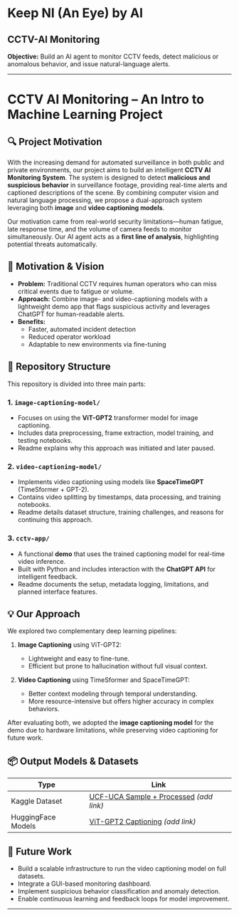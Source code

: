 # Keep NI (An Eye) by AI
## CCTV-AI Monitoring

**Objective:** Build an AI agent to monitor CCTV feeds, detect malicious or anomalous behavior, and issue natural-language alerts.

---
# CCTV AI Monitoring – An Intro to Machine Learning Project

## 🔍 Project Motivation

With the increasing demand for automated surveillance in both public and private environments, our project aims to build an intelligent **CCTV AI Monitoring System**. The system is designed to detect **malicious and suspicious behavior** in surveillance footage, providing real-time alerts and captioned descriptions of the scene. By combining computer vision and natural language processing, we propose a dual-approach system leveraging both **image** and **video captioning models**.

Our motivation came from real-world security limitations—human fatigue, late response time, and the volume of camera feeds to monitor simultaneously. Our AI agent acts as a **first line of analysis**, highlighting potential threats automatically.

## 🚀 Motivation & Vision
- **Problem:** Traditional CCTV requires human operators who can miss critical events due to fatigue or volume.  
- **Approach:** Combine image- and video-captioning models with a lightweight demo app that flags suspicious activity and leverages ChatGPT for human-readable alerts.  
- **Benefits:**  
  - Faster, automated incident detection  
  - Reduced operator workload  
  - Adaptable to new environments via fine-tuning  

## 📁 Repository Structure

This repository is divided into three main parts:

### 1. `image-captioning-model/`
- Focuses on using the **ViT-GPT2** transformer model for image captioning.
- Includes data preprocessing, frame extraction, model training, and testing notebooks.
- Readme explains why this approach was initiated and later paused.

### 2. `video-captioning-model/`
- Implements video captioning using models like **SpaceTimeGPT** (TimeSformer + GPT-2).
- Contains video splitting by timestamps, data processing, and training notebooks.
- Readme details dataset structure, training challenges, and reasons for continuing this approach.

### 3. `cctv-app/`
- A functional **demo** that uses the trained captioning model for real-time video inference.
- Built with Python and includes interaction with the **ChatGPT API** for intelligent feedback.
- Readme documents the setup, metadata logging, limitations, and planned interface features.

## 💡 Our Approach

We explored two complementary deep learning pipelines:

1. **Image Captioning** using ViT-GPT2:
   - Lightweight and easy to fine-tune.
   - Efficient but prone to hallucination without full visual context.

2. **Video Captioning** using TimeSformer and SpaceTimeGPT:
   - Better context modeling through temporal understanding.
   - More resource-intensive but offers higher accuracy in complex behaviors.

After evaluating both, we adopted the **image captioning model** for the demo due to hardware limitations, while preserving video captioning for future work.

## 📦 Output Models & Datasets

| Type               | Link                                                                 |
|--------------------|----------------------------------------------------------------------|
| Kaggle Dataset     | [UCF-UCA Sample + Processed](https://www.kaggle.com/) *(add link)*   |
| HuggingFace Models | [ViT-GPT2 Captioning](https://huggingface.co/) *(add link)*          |

## 🚧 Future Work

- Build a scalable infrastructure to run the video captioning model on full datasets.
- Integrate a GUI-based monitoring dashboard.
- Implement suspicious behavior classification and anomaly detection.
- Enable continuous learning and feedback loops for model improvement.

---

